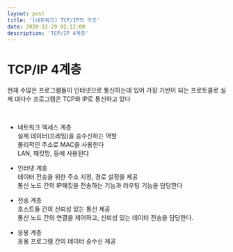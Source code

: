```yaml
---
layout: post
title: '[네트워크] TCP/IP의 구조'
date: 2020-12-29 02:12:00
description: 'TCP/IP 4계층'
---
```


# TCP/IP 4계층

현재 수많은 프로그램들이 인터넷으로 통신하는데 있어 가장 기반이 되는 프로토콜로 실제 대다수 프로그램은 TCP와 IP로 통신하고 있다

<br>

- 네트워크 엑세스 계층
  <br>실제 데이터(프레임)을 송수신하는 역할
  <br>물리적인 주소로 MAC을 사용한다
  <br>LAN, 패킷망, 등에 사용된다

- 인터넷 계층
  <br>데이터 전송을 위한 주소 지정, 경로 설정을 제공
  <br>통신 노드 간의 IP패킷을 전송하는 기능과 라우팅 기능을 담당한다

- 전송 계층
  <br>호스트들 간의 신뢰성 있는 통신 제공
  <br>통신 노드 간의 연결을 제어하고, 신뢰성 있는 데이터 전송을 담당한다.

- 응용 계층
  <br>응용 프로그램 간의 데이터 송수신 제공
